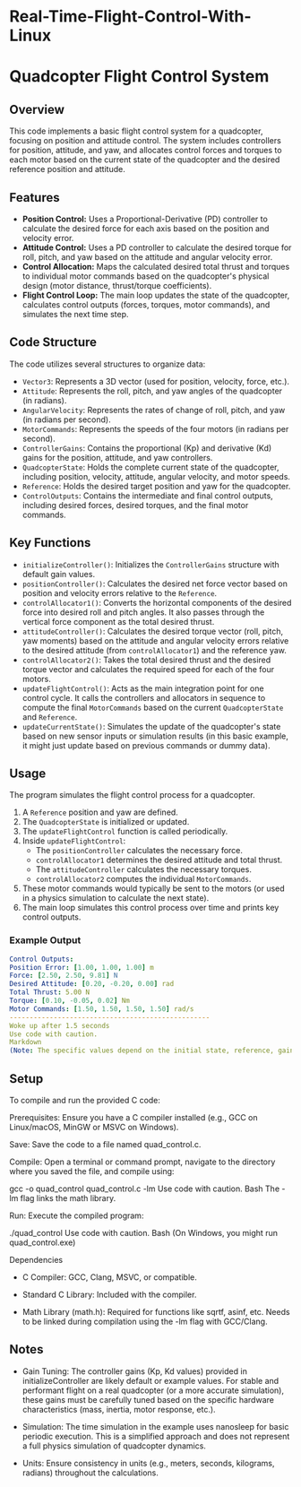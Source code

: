 # Real-Time-Flight-Control-With-Linux
# Quadcopter Flight Control System

## Overview

This code implements a basic flight control system for a quadcopter, focusing on position and attitude control. The system includes controllers for position, attitude, and yaw, and allocates control forces and torques to each motor based on the current state of the quadcopter and the desired reference position and attitude.

## Features

*   **Position Control:** Uses a Proportional-Derivative (PD) controller to calculate the desired force for each axis based on the position and velocity error.
*   **Attitude Control:** Uses a PD controller to calculate the desired torque for roll, pitch, and yaw based on the attitude and angular velocity error.
*   **Control Allocation:** Maps the calculated desired total thrust and torques to individual motor commands based on the quadcopter's physical design (motor distance, thrust/torque coefficients).
*   **Flight Control Loop:** The main loop updates the state of the quadcopter, calculates control outputs (forces, torques, motor commands), and simulates the next time step.

## Code Structure

The code utilizes several structures to organize data:

*   `Vector3`: Represents a 3D vector (used for position, velocity, force, etc.).
*   `Attitude`: Represents the roll, pitch, and yaw angles of the quadcopter (in radians).
*   `AngularVelocity`: Represents the rates of change of roll, pitch, and yaw (in radians per second).
*   `MotorCommands`: Represents the speeds of the four motors (in radians per second).
*   `ControllerGains`: Contains the proportional (Kp) and derivative (Kd) gains for the position, attitude, and yaw controllers.
*   `QuadcopterState`: Holds the complete current state of the quadcopter, including position, velocity, attitude, angular velocity, and motor speeds.
*   `Reference`: Holds the desired target position and yaw for the quadcopter.
*   `ControlOutputs`: Contains the intermediate and final control outputs, including desired forces, desired torques, and the final motor commands.

## Key Functions

*   `initializeController()`: Initializes the `ControllerGains` structure with default gain values.
*   `positionController()`: Calculates the desired net force vector based on position and velocity errors relative to the `Reference`.
*   `controlAllocator1()`: Converts the horizontal components of the desired force into desired roll and pitch angles. It also passes through the vertical force component as the total desired thrust.
*   `attitudeController()`: Calculates the desired torque vector (roll, pitch, yaw moments) based on the attitude and angular velocity errors relative to the desired attitude (from `controlAllocator1`) and the reference yaw.
*   `controlAllocator2()`: Takes the total desired thrust and the desired torque vector and calculates the required speed for each of the four motors.
*   `updateFlightControl()`: Acts as the main integration point for one control cycle. It calls the controllers and allocators in sequence to compute the final `MotorCommands` based on the current `QuadcopterState` and `Reference`.
*   `updateCurrentState()`: Simulates the update of the quadcopter's state based on new sensor inputs or simulation results (in this basic example, it might just update based on previous commands or dummy data).

## Usage

The program simulates the flight control process for a quadcopter.

1.  A `Reference` position and yaw are defined.
2.  The `QuadcopterState` is initialized or updated.
3.  The `updateFlightControl` function is called periodically.
4.  Inside `updateFlightControl`:
    *   The `positionController` calculates the necessary force.
    *   `controlAllocator1` determines the desired attitude and total thrust.
    *   The `attitudeController` calculates the necessary torques.
    *   `controlAllocator2` computes the individual `MotorCommands`.
5.  These motor commands would typically be sent to the motors (or used in a physics simulation to calculate the next state).
6.  The main loop simulates this control process over time and prints key control outputs.

### Example Output

```yaml
Control Outputs:
Position Error: [1.00, 1.00, 1.00] m
Force: [2.50, 2.50, 9.81] N
Desired Attitude: [0.20, -0.20, 0.00] rad
Total Thrust: 5.00 N
Torque: [0.10, -0.05, 0.02] Nm
Motor Commands: [1.50, 1.50, 1.50, 1.50] rad/s
--------------------------------------------------
Woke up after 1.5 seconds
Use code with caution.
Markdown
(Note: The specific values depend on the initial state, reference, gains, and simulation time step).
```

## Setup
To compile and run the provided C code:

Prerequisites: Ensure you have a C compiler installed (e.g., GCC on Linux/macOS, MinGW or MSVC on Windows).

Save: Save the code to a file named quad_control.c.

Compile: Open a terminal or command prompt, navigate to the directory where you saved the file, and compile using:

gcc -o quad_control quad_control.c -lm
Use code with caution.
Bash
The -lm flag links the math library.

Run: Execute the compiled program:

./quad_control
Use code with caution.
Bash
(On Windows, you might run quad_control.exe)

Dependencies
- C Compiler: GCC, Clang, MSVC, or compatible.

- Standard C Library: Included with the compiler.

- Math Library (math.h): Required for functions like sqrtf, asinf, etc. Needs to be linked during compilation using the -lm flag with GCC/Clang.

## Notes
- Gain Tuning: The controller gains (Kp, Kd values) provided in initializeController are likely default or example values. For stable and performant flight on a real quadcopter (or a more accurate simulation), these gains must be carefully tuned based on the specific hardware characteristics (mass, inertia, motor response, etc.).

- Simulation: The time simulation in the example uses nanosleep for basic periodic execution. This is a simplified approach and does not represent a full physics simulation of quadcopter dynamics.

- Units: Ensure consistency in units (e.g., meters, seconds, kilograms, radians) throughout the calculations.